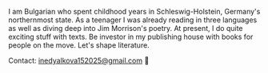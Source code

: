 I am Bulgarian who spent childhood years in Schleswig-Holstein, Germany's northernmost state. As a teenager I was already reading in three languages as well as diving deep into Jim Morrison's poetry. At present, I do quite exciting stuff with texts. Be investor in my publishing house with books for people on the move. Let's shape literature.

Contact: inedyalkova152025@gmail.com 📨
